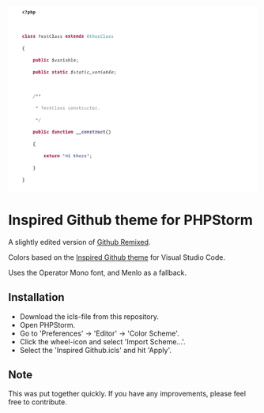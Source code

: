 ![Screenshot](Preview.png)

# Inspired Github theme for PHPStorm

A slightly edited version of [Github Remixed](https://github.com/panique/phpstorm-theme-github-remixed).

Colors based on the [Inspired Github theme](https://github.com/sethlopezme/InspiredGitHub.tmtheme) for Visual Studio Code.

Uses the Operator Mono font, and Menlo as a fallback.

## Installation

* Download the icls-file from this repository.
* Open PHPStorm.
* Go to 'Preferences' -> 'Editor' -> 'Color Scheme'.
* Click the wheel-icon and select 'Import Scheme...'.
* Select the 'Inspired Github.icls' and hit 'Apply'.

## Note
This was put together quickly. If you have any improvements, please feel free to contribute.